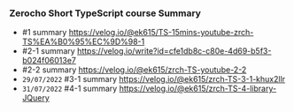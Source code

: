 ### Zerocho Short TypeScript course Summary
-  #1 summary https://velog.io/@ek615/TS-15mins-youtube-zrch-TS%EA%B0%95%EC%9D%98-1
-  #2-1 summary https://velog.io/write?id=cfe1db8c-c80e-4d69-b5f3-b024f06013e7
-  #2-2 summary https://velog.io/@ek615/zrch-TS-youtube-2-2
-  `29/07/2022` #3-1 summary https://velog.io/@ek615/zrch-TS-3-1-khux2llr
-  `31/07/2022` #4-1 summary https://velog.io/@ek615/zrch-TS-4-library-JQuery
